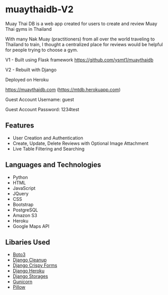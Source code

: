 # muaythaidb-V2

Muay Thai DB is a web app created for users to create and review Muay Thai gyms in Thailand

With many Nak Muay (practitioners) from all over the world traveling to Thailand to train, I thought a centralized place for reviews would be helpful for people trying to choose a gym.  

V1 - Built using Flask framework https://github.com/ysmt1/muaythaidb

V2 - Rebuilt with Django

Deployed on Heroku

https://muaythaidb.com
(https://mtdb.herokuapp.com)

Guest Account Username: guest

Guest Account Password: 1234test

## Features
* User Creation and Authentication
* Create, Update, Delete Reviews with Optional Image Attachment
* Live Table Filtering and Searching

## Languages and Technologies
* Python
* HTML
* JavaScript
* JQuery
* CSS
* Bootstrap
* PostgreSQL
* Amazon S3
* Heroku
* Google Maps API

## Libaries Used
* [Boto3](https://pypi.org/project/boto3/)
* [Django Cleanup](https://pypi.org/project/django-cleanup/)
* [Django Crispy Forms](https://pypi.org/project/django-crispy-forms/)
* [Django Heroku](https://pypi.org/project/django-heroku/)
* [Django Storages](https://pypi.org/project/django-storages/)
* [Gunicorn](https://pypi.org/project/gunicorn/)
* [Pillow](https://pypi.org/project/Pillow/)